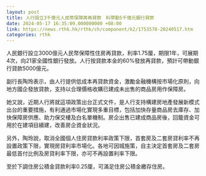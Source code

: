 ```yaml
---
layout: post
title: 人行設立3千億元人民幣保障房再貸款　料帶動5千億元銀行貸款
date: 2024-05-17 16:35:09.000000000 +08:00
link: https://news.rthk.hk/rthk/ch/component/k2/1753570-20240517.htm
categories: rthk
---
```


人民銀行設立3000億元人民幣保障性住房再貸款，利率1.75厘，期限1年，可展期4次，向21家全國性銀行發放。人行按貸款本金的60%發放再貸款，預計可帶動銀行貸款5000億元。

副行長陶玲表示，由人行提供低成本再貸款資金，激勵金融機構按市場化原則，向地方國企發放貸款，支持以合理價格收購已建成未出售的商品房用作保障房。

她又說，近期人行將就這項政策出台正式文件，是人行支持構建房地產發展新模式出台的重要措施，有利通過市場化實現多重目標，包括加快存量商品房去庫存、加快保障房供應、助力保交樓及白名單機制。房企出售已建成商品房後，回籠資金可用於在建項目續建，改善房企資金狀況。

另外，陶玲說，取消全國個人住房貸款利率政策下限，首套房及二套房貸利率不再設置政策下限，實現房貸利率市場化。各地可因城施策，自主決定首套房及二套房最低首付比例及房貸利率下限，亦可不再設置利率下限。

至於下調住房公積金貸款利率0.25厘，可滿足住房公積金繳存住房。
